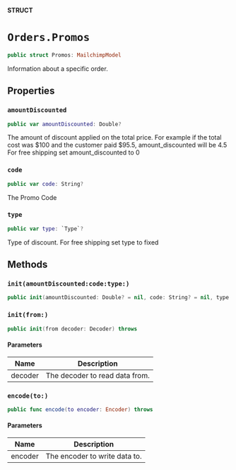 **STRUCT**

# `Orders.Promos`

```swift
public struct Promos: MailchimpModel
```

Information about a specific order.

## Properties
### `amountDiscounted`

```swift
public var amountDiscounted: Double?
```

The amount of discount applied on the total price. For example if the total cost was $100 and the customer paid $95.5, amount_discounted will be 4.5 For free shipping set amount_discounted to 0

### `code`

```swift
public var code: String?
```

The Promo Code

### `type`

```swift
public var type: `Type`?
```

Type of discount. For free shipping set type to fixed

## Methods
### `init(amountDiscounted:code:type:)`

```swift
public init(amountDiscounted: Double? = nil, code: String? = nil, type: Type? = nil)
```

### `init(from:)`

```swift
public init(from decoder: Decoder) throws
```

#### Parameters

| Name | Description |
| ---- | ----------- |
| decoder | The decoder to read data from. |

### `encode(to:)`

```swift
public func encode(to encoder: Encoder) throws
```

#### Parameters

| Name | Description |
| ---- | ----------- |
| encoder | The encoder to write data to. |